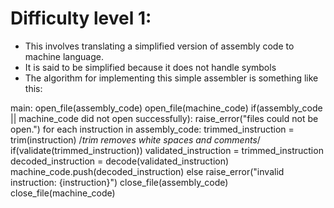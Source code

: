 # Difficulty level 1:

* This involves translating a simplified version of assembly code to machine language.
* It is said to be simplified because it does not handle symbols
* The algorithm for implementing this simple assembler is something like this:

main:
    open_file(assembly_code)
    open_file(machine_code)
    if(assembly_code || machine_code did not open successfully):
        raise_error("files could not be open.")
    for each instruction in assembly_code:
        trimmed_instruction = trim(instruction) /*trim removes white spaces and comments*/
        if(validate(trimmed_instruction))
            validated_instruction = trimmed_instruction
            decoded_instruction = decode(validated_instruction)
            machine_code.push(decoded_instruction)
        else
            raise_error("invalid instruction: {instruction}")
    close_file(assembly_code)
    close_file(machine_code)